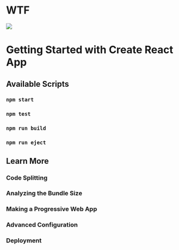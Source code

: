 <h1>WTF</h1>



 <img src="https://user-images.githubusercontent.com/96183163/189143468-1fbae639-0f01-40c4-99e2-01bd7f26c8b0.gif"/>


# Getting Started with Create React App



## Available Scripts



### `npm start`



### `npm test`



### `npm run build`



### `npm run eject`


## Learn More



### Code Splitting



### Analyzing the Bundle Size



### Making a Progressive Web App



### Advanced Configuration



### Deployment


